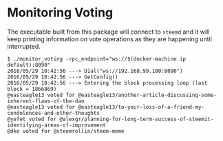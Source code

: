 # Monitoring Voting

The executable built from this package will connect to `steemd`
and it will keep printing information on vote operations as they
are happening until interrupted.

```
$ ./monitor_voting -rpc_endpoint="ws://$(docker-machine ip default):8090"
2016/05/29 10:42:56 ---> Dial("ws://192.168.99.100:8090")
2016/05/29 10:42:56 ---> GetConfig()
2016/05/29 10:42:56 ---> Entering the block processing loop (last block = 1866869)
@easteagle13 voted for @easteagle13/another-article-discussing-some-inherent-flaws-of-the-dao
@easteagle13 voted for @easteagle13/to-your-loss-of-a-friend-my-condolences-and-other-thoughts
@yefet voted for @alexgr/planning-for-long-term-success-of-steemit-identifying-areas-of-improvement
@dke voted for @steemrollin/steem-meme
```
